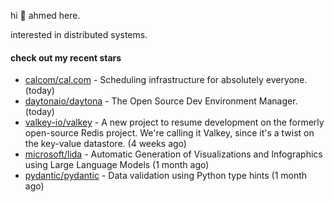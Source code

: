 hi 👋 ahmed here.

interested in distributed systems.

#### check out my recent stars

- [calcom/cal.com](https://github.com/calcom/cal.com) - Scheduling infrastructure for absolutely everyone. (today)
- [daytonaio/daytona](https://github.com/daytonaio/daytona) - The Open Source Dev Environment Manager. (today)
- [valkey-io/valkey](https://github.com/valkey-io/valkey) - A new project to resume development on the formerly open-source Redis project. We&#39;re calling it Valkey, since it&#39;s a twist on the key-value datastore. (4 weeks ago)
- [microsoft/lida](https://github.com/microsoft/lida) - Automatic Generation of Visualizations and Infographics using Large Language Models (1 month ago)
- [pydantic/pydantic](https://github.com/pydantic/pydantic) - Data validation using Python type hints (1 month ago)

